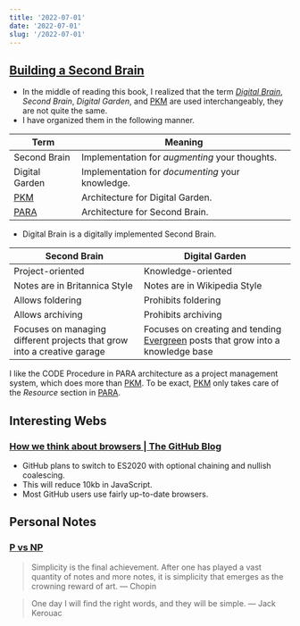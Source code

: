 ```yaml
---
title: '2022-07-01'
date: '2022-07-01'
slug: '/2022-07-01'
---
```


## [Building a Second Brain](../Areas/Building%20a%20Second%20Brain.md)

- In the middle of reading this book, I realized that the term _[Digital Brain](../Areas/Digital%20Brain.md)_, _Second Brain_, _Digital Garden_, and [PKM](../Areas/PKM.md) are used interchangeably, they are not quite the same.
- I have organized them in the following manner.

| Term                     | Meaning                                          |
| ------------------------ | ------------------------------------------------ |
| Second Brain             | Implementation for _augmenting_ your thoughts.   |
| Digital Garden           | Implementation for _documenting_ your knowledge. |
| [PKM](../Areas/PKM.md)   | Architecture for Digital Garden.                 |
| [PARA](../Areas/PARA.md) | Architecture for Second Brain.                   |

- Digital Brain is a digitally implemented Second Brain.

| Second Brain                                                            | Digital Garden                                                                                               |
| ----------------------------------------------------------------------- | ------------------------------------------------------------------------------------------------------------ |
| Project-oriented                                                        | Knowledge-oriented                                                                                           |
| Notes are in Britannica Style                                           | Notes are in Wikipedia Style                                                                                 |
| Allows foldering                                                        | Prohibits foldering                                                                                          |
| Allows archiving                                                        | Prohibits archiving                                                                                          |
| Focuses on managing different projects that grow into a creative garage | Focuses on creating and tending [Evergreen](../Resources/Evergreen.md) posts that grow into a knowledge base |

I like the CODE Procedure in PARA architecture as a project management system, which does more than [PKM](../Areas/PKM.md). To be exact, [PKM](../Areas/PKM.md) only takes care of the _Resource_ section in [PARA](../Areas/PARA.md).

## Interesting Webs

### [How we think about browsers | The GitHub Blog](https://github.blog/2022-06-10-how-we-think-about-browsers/)

- GitHub plans to switch to ES2020 with optional chaining and nullish coalescing.
- This will reduce 10kb in JavaScript.
- Most GitHub users use fairly up-to-date browsers.

## Personal Notes

### [P vs NP](../Areas/P%20vs%20NP.md)

> Simplicity is the final achievement. After one has played a vast quantity of notes and more notes, it is simplicity that emerges as the crowning reward of art. — Chopin

> One day I will find the right words, and they will be simple. — Jack Kerouac
